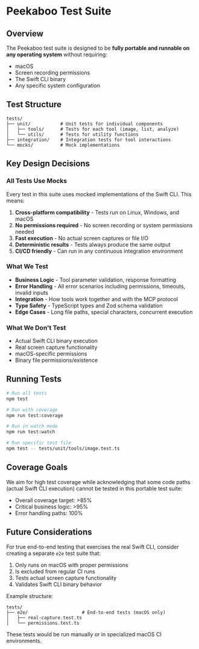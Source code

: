 # Peekaboo Test Suite

## Overview

The Peekaboo test suite is designed to be **fully portable and runnable on any operating system** without requiring:
- macOS
- Screen recording permissions
- The Swift CLI binary
- Any specific system configuration

## Test Structure

```
tests/
├── unit/           # Unit tests for individual components
│   ├── tools/      # Tests for each tool (image, list, analyze)
│   └── utils/      # Tests for utility functions
├── integration/    # Integration tests for tool interactions
└── mocks/          # Mock implementations
```

## Key Design Decisions

### All Tests Use Mocks

Every test in this suite uses mocked implementations of the Swift CLI. This means:

1. **Cross-platform compatibility** - Tests run on Linux, Windows, and macOS
2. **No permissions required** - No screen recording or system permissions needed
3. **Fast execution** - No actual screen captures or file I/O
4. **Deterministic results** - Tests always produce the same output
5. **CI/CD friendly** - Can run in any continuous integration environment

### What We Test

- **Business Logic** - Tool parameter validation, response formatting
- **Error Handling** - All error scenarios including permissions, timeouts, invalid inputs
- **Integration** - How tools work together and with the MCP protocol
- **Type Safety** - TypeScript types and Zod schema validation
- **Edge Cases** - Long file paths, special characters, concurrent execution

### What We Don't Test

- Actual Swift CLI binary execution
- Real screen capture functionality
- macOS-specific permissions
- Binary file permissions/existence

## Running Tests

```bash
# Run all tests
npm test

# Run with coverage
npm run test:coverage

# Run in watch mode
npm run test:watch

# Run specific test file
npm test -- tests/unit/tools/image.test.ts
```

## Coverage Goals

We aim for high test coverage while acknowledging that some code paths (actual Swift CLI execution) cannot be tested in this portable test suite:

- Overall coverage target: >85%
- Critical business logic: >95%
- Error handling paths: 100%

## Future Considerations

For true end-to-end testing that exercises the real Swift CLI, consider creating a separate `e2e` test suite that:

1. Only runs on macOS with proper permissions
2. Is excluded from regular CI runs
3. Tests actual screen capture functionality
4. Validates Swift CLI binary behavior

Example structure:
```
tests/
├── e2e/                    # End-to-end tests (macOS only)
│   ├── real-capture.test.ts
│   └── permissions.test.ts
```

These tests would be run manually or in specialized macOS CI environments.